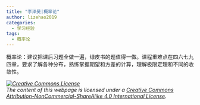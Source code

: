 ```yaml
---
title: "李泽昊|概率论"
author: lizehao2019
categories:
  - 学习经验
tags:
  - 概率论
---
```


概率论：建议把课后习题全做一遍，绿皮书的题值得一做。课程重难点在四六七九四章，要求了解各种分布，熟练掌握期望和方差的计算，理解极限定理和不同的收敛性。

<div class="notice--warning">
  <p><i><a rel="license" href="http://creativecommons.org/licenses/by-nc-sa/4.0/"><img alt="Creative Commons License" style="border-width:0" src="https://i.creativecommons.org/l/by-nc-sa/4.0/88x31.png" /></a><br /> The content of this webpage is licensed under a <a rel="license" href="http://creativecommons.org/licenses/by-nc-sa/4.0/">Creative Commons Attribution-NonCommercial-ShareAlike 4.0 International License</a>.</i></p>
</div>